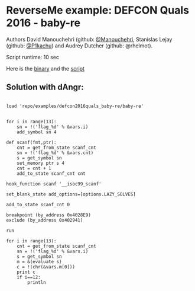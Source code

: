 # ReverseMe example: DEFCON Quals 2016 - baby-re

Authors David Manouchehri (github: [@Manouchehri](https://github.com/Manouchehri), Stanislas Lejay (github: [@P1kachu](https://github.com/P1kachu)) and Audrey Dutcher (github: @rhelmot).

Script runtime: 10 sec

Here is the [binary](https://github.com/angr/angr-examples/tree/master/examples/defcon2016quals_baby-re/baby-re)
and the [script](https://github.com/angr/angr-examples/tree/master/examples/defcon2016quals_baby-re/solve.py)

## Solution with dAngr:

```

load 'repo/examples/defcon2016quals_baby-re/baby-re'


for i in range(13):
    sn = !('flag_%d' % &vars.i)
    add_symbol sn 4

def scanf(fmt,ptr):
    cnt = get_from_state scanf_cnt
    sn = !('flag_%d' % &vars.cnt)
    s = get_symbol sn
    set_memory ptr s 4
    cnt = cnt + 1
    add_to_state scanf_cnt cnt

hook_function scanf '__isoc99_scanf'

set_blank_state add_options=[options.LAZY_SOLVES]

add_to_state scanf_cnt 0

breakpoint (by_address 0x4028E9)
exclude (by_address 0x402941)

run

for i in range(13):
    cnt = get_from_state scanf_cnt
    sn = !('flag_%d' % &vars.i)
    s = get_symbol sn
    m = &(evaluate s)
    c = !(chr(&vars.m[0]))
    print c
    if i==12:
        println

```

